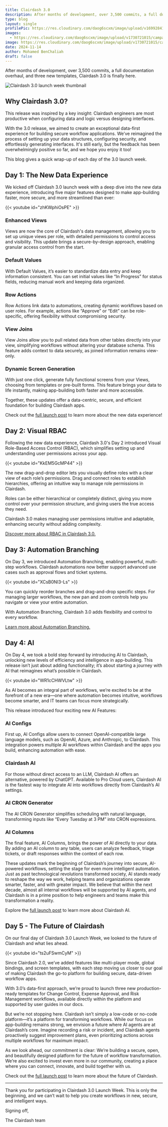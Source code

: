 ```yaml
---
title: Clairdash 3.0
description: After months of development, over 3,500 commits, a full documentation overhaul, and three new templates, Clairdash 3.0 is finally here. 
type: blog
layout: single
profilePic: https://res.cloudinary.com/daog6scxm/image/upload/v1699284176/Branding/Assets/Symbol/RGB/Full%20Colour/bb-symbol-trans_v60zdz.svg
images:
  - https://res.cloudinary.com/daog6scxm/image/upload/v1730721015/campaigns/3.0/playlist_thumb_nj6nek.png
image: https://res.cloudinary.com/daog6scxm/image/upload/v1730721015/campaigns/3.0/playlist_thumb_nj6nek.png
date: 2024-11-14
author: Mohamed BenChaliah
draft: false
---
```


After months of development, over 3,500 commits, a full documentation overhaul, and three new templates, Clairdash 3.0 is finally here. 

![Clairdash 3.0 launch week thumbnail](https://res.cloudinary.com/daog6scxm/image/upload/v1730721015/campaigns/3.0/playlist_thumb_nj6nek.webp)

## Why Clairdash 3.0?
This release was inspired by a key insight: Clairdash engineers are most productive when configuring data and logic versus designing interfaces.

With the 3.0 release, we aimed to create an exceptional data-first experience for building secure workflow applications. We’ve reimagined the process of setting up your data structures, configuring security, and effortlessly generating interfaces. It's still early, but the feedback has been overwhelmingly positive so far, and we hope you enjoy it too!

This blog gives a quick wrap-up of each day of the 3.0 launch week.

## Day 1: The New Data Experience

We kicked off Clairdash 3.0 launch week with a deep dive into the new data experience, introducing five major features designed to make app-building faster, more secure, and more streamlined than ever:

{{< youtube id="zhKWphiOsPE" >}}

### Enhanced Views
Views are now the core of Clairdash's data management, allowing you to set up unique views per role, with detailed permissions to control access and visibility. This update brings a secure-by-design approach, enabling granular access control from the start.

### Default Values
With Default Values, it’s easier to standardize data entry and keep information consistent. You can set initial values like “In Progress” for status fields, reducing manual work and keeping data organized.

### Row Actions
Row Actions link data to automations, creating dynamic workflows based on user roles. For example, actions like “Approve” or “Edit” can be role-specific, offering flexibility without compromising security.

### View Joins
View Joins allow you to pull related data from other tables directly into your view, simplifying workflows without altering your database schema. This feature adds context to data securely, as joined information remains view-only.

### Dynamic Screen Generation
With just one click, generate fully functional screens from your Views, choosing from templates or pre-built forms. This feature brings your data to life instantly, making app-building both faster and more accessible.

Together, these updates offer a data-centric, secure, and efficient foundation for building Clairdash apps.

Check out the [full launch post](/blog/updates/v3/launchweek/day1) to learn more about the new data experience!

## Day 2: Visual RBAC


Following the new data experience, Clairdash 3.0's Day 2 introduced Visual Role-Based Access Control (RBAC), which simplifies setting up and understanding user permissions across your app.

{{< youtube id="KkEM5GcMP44" >}}


The new drag-and-drop editor lets you visually define roles with a clear view of each role’s permissions. Drag and connect roles to establish hierarchies, offering an intuitive way to manage role permissions in Clairdash.

Roles can be either hierarchical or completely distinct, giving you more control over your permission structure, and giving users the true access they need. 

Clairdash 3.0 makes managing user permissions intuitive and adaptable, enhancing security without adding complexity.

[Discover more about RBAC in Clairdash 3.0.](https://account.clairdash.app/register)
 

## Day 3: Automation Branching
On Day 3, we introduced Automation Branching, enabling powerful, multi-step workflows. Clairdash automations now better support advanced use cases such as approval flows and ticket systems.

{{< youtube id="XCsB0NI3-Ls" >}}

You can quickly reorder branches and drag-and-drop specific steps. For managing larger workflows, the new pan and zoom controls help you navigate or view your entire automation. 

With Automation Branching, Clairdash 3.0 adds flexibility and control to every workflow.

[Learn more about Automation Branching.](/blog/updates/v3/launchweek/day3)


## Day 4: AI

On Day 4, we took a bold step forward by introducing AI to Clairdash, unlocking new levels of efficiency and intelligence in app-building. This release isn’t just about adding functionality; it’s about starting a journey with AI that reimagines what’s possible in Clairdash. 

{{< youtube id="WR1cCHWVLtw" >}}

As AI becomes an integral part of workflows, we’re excited to be at the forefront of a new era—one where automation becomes intuitive, workflows become smarter, and IT teams can focus more strategically. 

This release introduced four exciting new AI Features:

### AI Configs
First up, AI Configs allow users to connect OpenAI-compatible large language models, such as OpenAI, Azure, and Anthropic, to Clairdash. This integration powers multiple AI workflows within Clairdash and the apps you build, enhancing automation with ease.

### Clairdash AI
For those without direct access to an LLM, Clairdash AI offers an alternative, powered by ChatGPT. Available to Pro Cloud users, Clairdash AI is the fastest way to integrate AI into workflows directly from Clairdash’s AI settings.

### AI CRON Generator
The AI CRON Generator simplifies scheduling with natural language, transforming inputs like “Every Tuesday at 3 PM” into CRON expressions. 

### AI Columns
The final feature, AI Columns, brings the power of AI directly to your data. By adding an AI column to any table, users can analyze feedback, triage tickets, or draft responses within the context of each row. 

These updates mark the beginning of Clairdash’s journey into secure, AI-powered workflows, setting the stage for even more intelligent automation. Just as past technological revolutions transformed society, AI stands ready to reshape the way we work, helping teams and organizations operate smarter, faster, and with greater impact. We believe that within the next decade, almost all internal workflows will be supported by AI agents, and Clairdash is in a prime position to help engineers and teams make this transformation a reality.

Explore the [full launch post](/blog/updates/v3/launchweek/day4) to learn more about Clairdash AI.

 

## Day 5 - The Future of Clairdash

On our final day of Clairdash 3.0 Launch Week, we looked to the future of Clairdash and what lies ahead. 

{{< youtube id="ts2uFSwmCyM" >}}

Since Clairdash 2.0, we’ve added features like multi-player mode, global bindings, and screen templates, with each step moving us closer to our goal of making Clairdash the go-to platform for building secure, data-driven workflow apps.

With 3.0’s data-first approach, we’re proud to launch three new production-ready templates for Change Control, Expense Approval, and Risk Management workflows, available directly within the platform and supported by user guides in our docs.

But we’re not stopping here. Clairdash isn’t simply a low-code or no-code platform—it’s a platform for transforming workflows. While our focus on app-building remains strong, we envision a future where AI agents are at Clairdash’s core. Imagine recording a risk or incident, and Clairdash agents proactively suggest improvement plans, even prioritizing actions across multiple workflows for maximum impact.

As we look ahead, our commitment is clear: We’re building a secure, open, and beautifully designed platform for the future of workflow transformation. We’re also excited to invest even more in our community, creating a place where you can connect, innovate, and build together with us.

Check out the [full launch post](/blog/updates/v3/launchweek/day5) to learn more about the future of Clairdash.

---

Thank you for participating in Clairdash 3.0 Launch Week. This is only the beginning, and we can’t wait to help you create workflows in new, secure, and intelligent ways.

Signing off,

The Clairdash team 

